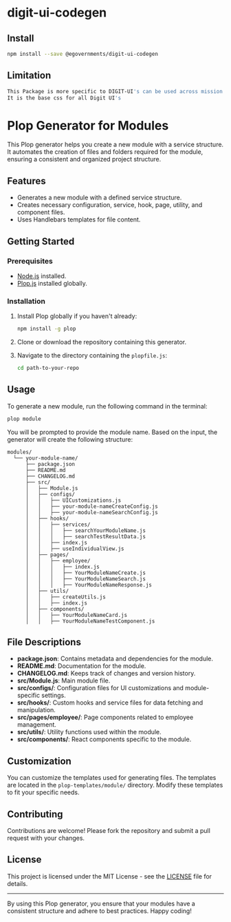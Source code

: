 <!-- TODO: update this -->

# digit-ui-codegen

## Install

```bash
npm install --save @egovernments/digit-ui-codegen
```

## Limitation

```bash
This Package is more specific to DIGIT-UI's can be used across mission's
It is the base css for all Digit UI's
```

# Plop Generator for Modules

This Plop generator helps you create a new module with a service structure. It automates the creation of files and folders required for the module, ensuring a consistent and organized project structure.

## Features

- Generates a new module with a defined service structure.
- Creates necessary configuration, service, hook, page, utility, and component files.
- Uses Handlebars templates for file content.

## Getting Started

### Prerequisites

- [Node.js](https://nodejs.org/) installed.
- [Plop.js](https://plopjs.com/) installed globally.

### Installation

1. Install Plop globally if you haven't already:

    ```bash
    npm install -g plop
    ```

2. Clone or download the repository containing this generator.

3. Navigate to the directory containing the `plopfile.js`:

    ```bash
    cd path-to-your-repo
    ```

## Usage

To generate a new module, run the following command in the terminal:

```bash
plop module
```

You will be prompted to provide the module name. Based on the input, the generator will create the following structure:

```
modules/
  └── your-module-name/
      ├── package.json
      ├── README.md
      ├── CHANGELOG.md
      ├── src/
      │   ├── Module.js
      │   ├── configs/
      │   │   ├── UICustomizations.js
      │   │   ├── your-module-nameCreateConfig.js
      │   │   ├── your-module-nameSearchConfig.js
      │   ├── hooks/
      │   │   ├── services/
      │   │   │   ├── searchYourModuleName.js
      │   │   │   ├── searchTestResultData.js
      │   │   ├── index.js
      │   │   ├── useIndividualView.js
      │   ├── pages/
      │   │   ├── employee/
      │   │   │   ├── index.js
      │   │   │   ├── YourModuleNameCreate.js
      │   │   │   ├── YourModuleNameSearch.js
      │   │   │   ├── YourModuleNameResponse.js
      │   ├── utils/
      │   │   ├── createUtils.js
      │   │   ├── index.js
      │   ├── components/
      │   │   ├── YourModuleNameCard.js
      │   │   ├── YourModuleNameTestComponent.js
```

## File Descriptions

- **package.json**: Contains metadata and dependencies for the module.
- **README.md**: Documentation for the module.
- **CHANGELOG.md**: Keeps track of changes and version history.
- **src/Module.js**: Main module file.
- **src/configs/**: Configuration files for UI customizations and module-specific settings.
- **src/hooks/**: Custom hooks and service files for data fetching and manipulation.
- **src/pages/employee/**: Page components related to employee management.
- **src/utils/**: Utility functions used within the module.
- **src/components/**: React components specific to the module.

## Customization

You can customize the templates used for generating files. The templates are located in the `plop-templates/module/` directory. Modify these templates to fit your specific needs.

## Contributing

Contributions are welcome! Please fork the repository and submit a pull request with your changes.

## License

This project is licensed under the MIT License - see the [LICENSE](LICENSE) file for details.

---

By using this Plop generator, you ensure that your modules have a consistent structure and adhere to best practices. Happy coding!